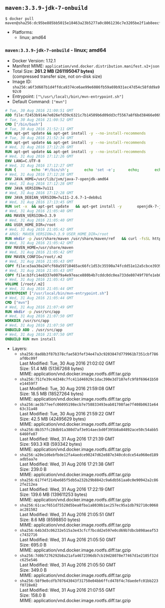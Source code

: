 ## `maven:3.3.9-jdk-7-onbuild`

```console
$ docker pull maven@sha256:dc95be885bb5015e18463a23b5277a0c8061236c7e3205be2f1ab8eecfd228cb
```

-	Platforms:
	-	linux; amd64

### `maven:3.3.9-jdk-7-onbuild` - linux; amd64

-	Docker Version: 1.12.1
-	Manifest MIME: `application/vnd.docker.distribution.manifest.v2+json`
-	Total Size: **261.2 MB (261195047 bytes)**  
	(compressed transfer size, not on-disk size)
-	Image ID: `sha256:a6f3d607b1d4ffdca9374ce6ae99e6086fb59a69b931ec47d54c58fdd9a992c0`
-	Entrypoint: `["\/usr\/local\/bin\/mvn-entrypoint.sh"]`
-	Default Command: `["mvn"]`

```dockerfile
# Tue, 30 Aug 2016 21:00:51 GMT
ADD file:f2453b914e7e026efd39c6321c7b14509b6d09dd3cf5567a8f6bd38466e06954 in / 
# Tue, 30 Aug 2016 21:00:52 GMT
CMD ["/bin/bash"]
# Tue, 30 Aug 2016 21:52:11 GMT
RUN apt-get update && apt-get install -y --no-install-recommends 		ca-certificates 		curl 		wget 	&& rm -rf /var/lib/apt/lists/*
# Tue, 30 Aug 2016 21:52:34 GMT
RUN apt-get update && apt-get install -y --no-install-recommends 		bzr 		git 		mercurial 		openssh-client 		subversion 				procps 	&& rm -rf /var/lib/apt/lists/*
# Wed, 31 Aug 2016 17:12:26 GMT
RUN apt-get update && apt-get install -y --no-install-recommends 		bzip2 		unzip 		xz-utils 	&& rm -rf /var/lib/apt/lists/*
# Wed, 31 Aug 2016 17:12:26 GMT
ENV LANG=C.UTF-8
# Wed, 31 Aug 2016 17:12:27 GMT
RUN { 		echo '#!/bin/sh'; 		echo 'set -e'; 		echo; 		echo 'dirname "$(dirname "$(readlink -f "$(which javac || which java)")")"'; 	} > /usr/local/bin/docker-java-home 	&& chmod +x /usr/local/bin/docker-java-home
# Wed, 31 Aug 2016 17:12:28 GMT
ENV JAVA_HOME=/usr/lib/jvm/java-7-openjdk-amd64
# Wed, 31 Aug 2016 17:12:28 GMT
ENV JAVA_VERSION=7u111
# Wed, 31 Aug 2016 17:12:28 GMT
ENV JAVA_DEBIAN_VERSION=7u111-2.6.7-1~deb8u1
# Wed, 31 Aug 2016 17:13:45 GMT
RUN set -x 	&& apt-get update 	&& apt-get install -y 		openjdk-7-jdk="$JAVA_DEBIAN_VERSION" 	&& rm -rf /var/lib/apt/lists/* 	&& [ "$JAVA_HOME" = "$(docker-java-home)" ]
# Wed, 31 Aug 2016 21:05:40 GMT
ARG MAVEN_VERSION=3.3.9
# Wed, 31 Aug 2016 21:05:40 GMT
ARG USER_HOME_DIR=/root
# Wed, 31 Aug 2016 21:05:42 GMT
# ARGS: MAVEN_VERSION=3.3.9 USER_HOME_DIR=/root
RUN mkdir -p /usr/share/maven /usr/share/maven/ref   && curl -fsSL http://apache.osuosl.org/maven/maven-3/$MAVEN_VERSION/binaries/apache-maven-$MAVEN_VERSION-bin.tar.gz     | tar -xzC /usr/share/maven --strip-components=1   && ln -s /usr/share/maven/bin/mvn /usr/bin/mvn
# Wed, 31 Aug 2016 21:05:42 GMT
ENV MAVEN_HOME=/usr/share/maven
# Wed, 31 Aug 2016 21:05:42 GMT
ENV MAVEN_CONFIG=/root/.m2
# Wed, 31 Aug 2016 21:05:43 GMT
COPY file:e3aa30a24fcf60a59710465ac66fc1d53c35590a74fcdd51e12a5cbce393904b in /usr/local/bin/mvn-entrypoint.sh 
# Wed, 31 Aug 2016 21:05:43 GMT
COPY file:b3fc14e8337e0079a4e97eace880b4b7cddc0dc0ea733de80749f78fe1eb089a in /usr/share/maven/ref/ 
# Wed, 31 Aug 2016 21:05:43 GMT
VOLUME [/root/.m2]
# Wed, 31 Aug 2016 21:05:44 GMT
ENTRYPOINT ["/usr/local/bin/mvn-entrypoint.sh"]
# Wed, 31 Aug 2016 21:05:44 GMT
CMD ["mvn"]
# Wed, 31 Aug 2016 21:07:49 GMT
RUN mkdir -p /usr/src/app
# Wed, 31 Aug 2016 21:07:50 GMT
WORKDIR /usr/src/app
# Wed, 31 Aug 2016 21:07:50 GMT
ONBUILD ADD . /usr/src/app
# Wed, 31 Aug 2016 21:07:50 GMT
ONBUILD RUN mvn install
```

-	Layers:
	-	`sha256:8ad8b3f87b378cfae583fef34e47a3c9203847d779961b7351cbf786af0bc09f`  
		Last Modified: Tue, 30 Aug 2016 21:02:02 GMT  
		Size: 51.4 MB (51367268 bytes)  
		MIME: application/vnd.docker.image.rootfs.diff.tar.gzip
	-	`sha256:751fe39c4d348c7fc411d46929c1dac390e3d7107efc9f8f69641b50e14459f7`  
		Last Modified: Tue, 30 Aug 2016 21:59:08 GMT  
		Size: 18.5 MB (18527264 bytes)  
		MIME: application/vnd.docker.image.rootfs.diff.tar.gzip
	-	`sha256:ae3b77eefc06095198ecb7e758833493eab01708fae7f408b0631e6463c31a48`  
		Last Modified: Tue, 30 Aug 2016 21:59:22 GMT  
		Size: 42.5 MB (42495629 bytes)  
		MIME: application/vnd.docker.image.rootfs.diff.tar.gzip
	-	`sha256:8b357fc28db91a380d7af3e914aecbd0f395b8a84892ace50c54abb56460fe87`  
		Last Modified: Wed, 31 Aug 2016 17:21:39 GMT  
		Size: 593.3 KB (593342 bytes)  
		MIME: application/vnd.docker.image.rootfs.diff.tar.gzip
	-	`sha256:a20e1d6ebfbde12fa4aedce90247d62e887e340cdcdce54a960ed189adb5aa7e`  
		Last Modified: Wed, 31 Aug 2016 17:21:38 GMT  
		Size: 239.0 B  
		MIME: application/vnd.docker.image.rootfs.diff.tar.gzip
	-	`sha256:617f4f214be685f5db5a232b29b8842c9a6db561aa0c0e90942a2c862fe212ea`  
		Last Modified: Wed, 31 Aug 2016 17:22:19 GMT  
		Size: 139.6 MB (139611253 bytes)  
		MIME: application/vnd.docker.image.rootfs.diff.tar.gzip
	-	`sha256:61cacf651d75528d5bea8fba1a8030b1ac257ec95a1db792710c0068ac281502`  
		Last Modified: Wed, 31 Aug 2016 21:05:51 GMT  
		Size: 8.6 MB (8598850 bytes)  
		MIME: application/vnd.docker.image.rootfs.diff.tar.gzip
	-	`sha256:64b3d3c06232e515a3e43cfcf7bcdd2e597e0cd69b7dbcb898aeaf53c7432716`  
		Last Modified: Wed, 31 Aug 2016 21:05:50 GMT  
		Size: 695.0 B  
		MIME: application/vnd.docker.image.rootfs.diff.tar.gzip
	-	`sha256:7d0b7276292b8a21afa4672396db7cb19d28078e77467d1e2105f32dc625e546`  
		Last Modified: Wed, 31 Aug 2016 21:05:50 GMT  
		Size: 349.0 B  
		MIME: application/vnd.docker.image.rootfs.diff.tar.gzip
	-	`sha256:58f9e0cdfb707643043f31750e04bb6ffcd478f4c7daedefc01bb223f0728e02`  
		Last Modified: Wed, 31 Aug 2016 21:07:55 GMT  
		Size: 158.0 B  
		MIME: application/vnd.docker.image.rootfs.diff.tar.gzip
